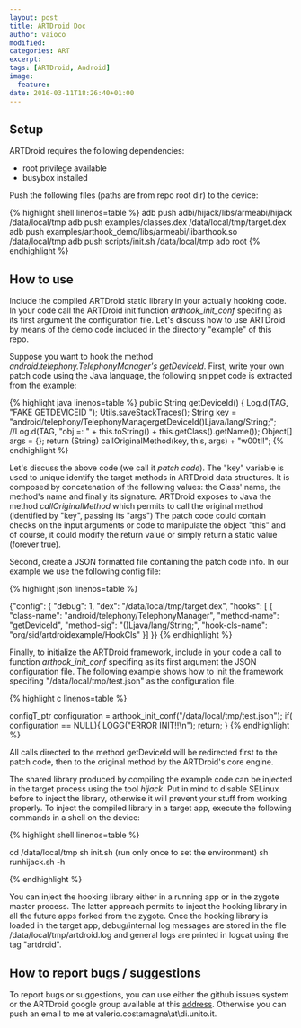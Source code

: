 ```yaml
---
layout: post
title: ARTDroid Doc
author: vaioco
modified:
categories: ART
excerpt:
tags: [ARTDroid, Android]
image:
  feature:
date: 2016-03-11T18:26:40+01:00
---
```


## Setup

ARTDroid requires the following dependencies:

* root privilege available
* busybox installed

Push the following files (paths are from repo root dir) to the device:

{% highlight shell linenos=table %}
adb push adbi/hijack/libs/armeabi/hijack /data/local/tmp
adb push examples/classes.dex /data/local/tmp/target.dex
adb push examples/arthook_demo/libs/armeabi/libarthook.so /data/local/tmp
adb push scripts/init.sh /data/local/tmp
adb root
{% endhighlight %}


## How to use

Include the compiled ARTDroid static library in your actually hooking code. In your code call the ARTDroid init function *arthook_init_conf* specifing as its first argument the configuration file.
Let's discuss how to use ARTDroid by means of the demo code included in the directory "example" of this repo.  

Suppose you want to hook the method *android.telephony.TelephonyManager's getDeviceId*. First, write your own patch code using the Java language, the following snippet code is extracted from the example:

{% highlight java linenos=table %}
public String getDeviceId() {
    Log.d(TAG, "FAKE GETDEVICEID ");
    Utils.saveStackTraces();
    String key = "android/telephony/TelephonyManagergetDeviceId()Ljava/lang/String;";
    //Log.d(TAG, "obj =: " + this.toString() + this.getClass().getName());
    Object[] args = {};
    return (String) callOriginalMethod(key, this, args) + "w00t!!";
{% endhighlight %}


Let's discuss the above code (we call it *patch code*). The "key" variable is used to unique identify the target methods in ARTDroid  data structures. It is composed by concatenation of the following values: the Class' name, the method's name and finally its signature. ARTDroid exposes to Java the method *callOriginalMethod*  which permits to call the original method (identified by "key", passing its "args") 
The patch code could contain checks on the input arguments or code to manipulate the object "this" and of course, it could modify the return value or simply return a static value (forever true).

Second, create a JSON formatted file containing the patch code info. In our example we use the following config file:

{% highlight json linenos=table %}

{"config": {
    "debug": 1,
    "dex": "/data/local/tmp/target.dex",
    "hooks": [
    {
        "class-name": "android/telephony/TelephonyManager",
        "method-name": "getDeviceId",
        "method-sig": "()Ljava/lang/String;",
        "hook-cls-name": "org/sid/artdroidexample/HookCls"
    }]
}}
{% endhighlight %}


Finally, to initialize the ARTDroid framework, include in your code a call to function *arthook_init_conf* specifing as its first argument the JSON configuration file. The following example shows how to init the framework specifing "/data/local/tmp/test.json" as the configuration file.

{% highlight c linenos=table %}

configT_ptr configuration =  arthook_init_conf("/data/local/tmp/test.json");
if( configuration == NULL){
    LOGG("ERROR INIT!!\n");
    return;
}
{% endhighlight %}


All calls directed to the method getDeviceId will be redirected first to the patch code, then to the original method by the ARTDroid's core engine.

The shared library produced by compiling the example code can be injected in the target process using the tool _hijack_. Put in mind to disable SELinux before to inject the library, otherwise it will prevent your stuff from working properly.
To inject the compiled library in a target app, execute the following commands in a shell on the device:

{% highlight shell linenos=table %}

cd /data/local/tmp
sh init.sh (run only once to set the environment)
sh runhijack.sh -h

{% endhighlight %}


You can inject the hooking library either in a running app or in the zygote master process. The latter approach permits to inject the hooking library in all the future apps forked from the zygote.
Once the hooking library is loaded in the target app, debug/internal log messages are stored in the file /data/local/tmp/artdroid.log and general logs are printed in logcat using the tag "artdroid".


## How to report bugs / suggestions
To report bugs or suggestions, you can use either the github issues system or the ARTDroid google group available at this [address](https://groups.google.com/forum/#!forum/artdroid). Otherwise you can push an email to me at valerio.costamagna\at\di.unito.it. 


